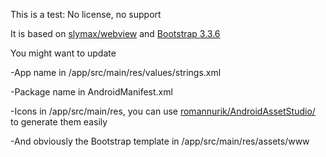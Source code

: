 This is a test: No license, no support

It is based on [slymax/webview](https://github.com/slymax/webview) and [Bootstrap 3.3.6](https://getbootstrap.com/)

You might want to update 

-App name  in /app/src/main/res/values/strings.xml

-Package name in AndroidManifest.xml

-Icons in /app/src/main/res, you can use [romannurik/AndroidAssetStudio/](http://romannurik.github.io/AndroidAssetStudio/icons-launcher.html) to generate them easily

-And obviously the Bootstrap template in /app/src/main/res/assets/www

